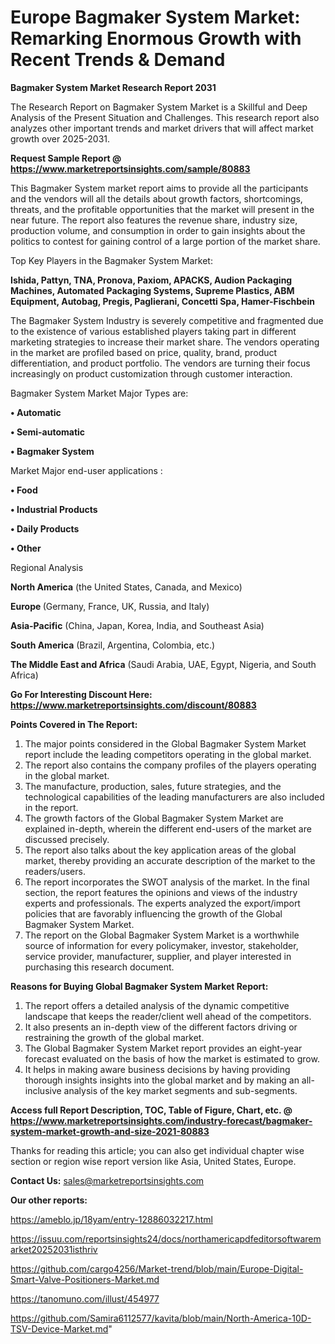 # Europe Bagmaker System Market: Remarking Enormous Growth with Recent Trends & Demand

<strong>Bagmaker System Market Research Report 2031</strong>

The Research Report on Bagmaker System Market is a Skillful and Deep Analysis of the Present Situation and Challenges. This research report also analyzes other important trends and market drivers that will affect market growth over 2025-2031.

<strong>Request Sample Report @ <a href=https://www.marketreportsinsights.com/sample/80883>https://www.marketreportsinsights.com/sample/80883</a></strong>

This Bagmaker System market report aims to provide all the participants and the vendors will all the details about growth factors, shortcomings, threats, and the profitable opportunities that the market will present in the near future. The report also features the revenue share, industry size, production volume, and consumption in order to gain insights about the politics to contest for gaining control of a large portion of the market share.

Top Key Players in the Bagmaker System Market:

<strong>Ishida, Pattyn, TNA, Pronova, Paxiom, APACKS, Audion Packaging Machines, Automated Packaging Systems, Supreme Plastics, ABM Equipment, Autobag, Pregis, Paglierani, Concetti Spa, Hamer-Fischbein</strong>

The Bagmaker System Industry is severely competitive and fragmented due to the existence of various established players taking part in different marketing strategies to increase their market share. The vendors operating in the market are profiled based on price, quality, brand, product differentiation, and product portfolio. The vendors are turning their focus increasingly on product customization through customer interaction.

Bagmaker System Market Major Types are:

<strong>• Automatic

• Semi-automatic

• Bagmaker System</strong>

Market Major end-user applications :

<strong>• Food

• Industrial Products

• Daily Products

• Other</strong>

Regional Analysis

</u><strong><b>North America</b></strong> (the United States, Canada, and Mexico)

<strong><b>Europe </b></strong>(Germany, France, UK, Russia, and Italy)

<strong><b>Asia-Pacific</b></strong> (China, Japan, Korea, India, and Southeast Asia)

<strong><b>South America</b></strong> (Brazil, Argentina, Colombia, etc.)

<strong><b>The Middle East and Africa</b></strong> (Saudi Arabia, UAE, Egypt, Nigeria, and South Africa)

<strong>Go For Interesting Discount Here: <a href=https://www.marketreportsinsights.com/discount/80883>https://www.marketreportsinsights.com/discount/80883</a></strong>

<strong>Points Covered in The Report:</strong>
<ol>
  <li>The major points considered in the Global Bagmaker System Market report include the leading competitors operating in the global market.</li>
  <li>The report also contains the company profiles of the players operating in the global market.</li>
  <li>The manufacture, production, sales, future strategies, and the technological capabilities of the leading manufacturers are also included in the report.</li>
  <li>The growth factors of the Global Bagmaker System Market are explained in-depth, wherein the different end-users of the market are discussed precisely.</li>
  <li>The report also talks about the key application areas of the global market, thereby providing an accurate description of the market to the readers/users.</li>
  <li>The report incorporates the SWOT analysis of the market. In the final section, the report features the opinions and views of the industry experts and professionals. The experts analyzed the export/import policies that are favorably influencing the growth of the Global Bagmaker System Market.</li>
  <li>The report on the Global Bagmaker System Market is a worthwhile source of information for every policymaker, investor, stakeholder, service provider, manufacturer, supplier, and player interested in purchasing this research document.</li>
</ol>
<strong>Reasons for Buying Global Bagmaker System Market Report:</strong>

<ol>
  <li>The report offers a detailed analysis of the dynamic competitive landscape that keeps the reader/client well ahead of the competitors.</li>
  <li>It also presents an in-depth view of the different factors driving or restraining the growth of the global market.</li>
  <li>The Global Bagmaker System Market report provides an eight-year forecast evaluated on the basis of how the market is estimated to grow.</li>
  <li>It helps in making aware business decisions by having providing thorough insights insights into the global market and by making an all-inclusive analysis of the key market segments and sub-segments.</li>
</ol>
<strong>Access full Report Description, TOC, Table of Figure, Chart, etc. @ <a href=https://www.marketreportsinsights.com/industry-forecast/bagmaker-system-market-growth-and-size-2021-80883>https://www.marketreportsinsights.com/industry-forecast/bagmaker-system-market-growth-and-size-2021-80883</a></strong>


Thanks for reading this article; you can also get individual chapter wise section or region wise report version like Asia, United States, Europe.

<strong>Contact Us:</strong>
sales@marketreportsinsights.com

<strong>Our other reports:</strong>

<a href=https://ameblo.jp/18yam/entry-12886032217.html>https://ameblo.jp/18yam/entry-12886032217.html</a>

<a href=https://issuu.com/reportsinsights24/docs/northamericapdfeditorsoftwaremarket20252031isthriv>https://issuu.com/reportsinsights24/docs/northamericapdfeditorsoftwaremarket20252031isthriv</a>

<a href=https://github.com/cargo4256/Market-trend/blob/main/Europe-Digital-Smart-Valve-Positioners-Market.md>https://github.com/cargo4256/Market-trend/blob/main/Europe-Digital-Smart-Valve-Positioners-Market.md</a>

<a href=https://tanomuno.com/illust/454977>https://tanomuno.com/illust/454977</a>

<a href=https://github.com/Samira6112577/kavita/blob/main/North-America-10D-TSV-Device-Market.md>https://github.com/Samira6112577/kavita/blob/main/North-America-10D-TSV-Device-Market.md</a>"
